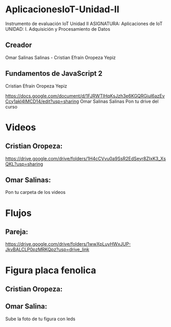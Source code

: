 # AplicacionesIoT-Unidad-II
Instrumento de evaluación IoT Unidad II
ASIGNATURA: Aplicaciones de IoT
UNIDAD: I. Adquisición y Procesamiento de Datos

## Creador
Omar Salinas Salinas - Cristian Efraín Oropeza Yepiz
## Fundamentos de JavaScript 2
Cristian Efraín Oropeza Yepiz

https://docs.google.com/document/d/1FJRWTIHqKsJzh3e6KGQRGiul6azEvCcy1akl4IMCD14/edit?usp=sharing
Omar Salinas Salinas 
Pon tu drive del curso

<h1>Videos</h1>

## Cristian Oropeza:
https://drive.google.com/drive/folders/1H4cCVvu0a9SsR2EdSeyr8ZIxK3_XsQKL?usp=sharing

## Omar Salinas:
Pon tu carpeta de los videos

<h1>Flujos</h1>

## Pareja:
https://drive.google.com/drive/folders/1wwXpLuyHWxJUP-JkvBALCLP0pzMRKQpz?usp=drive_link

<h1>Figura placa fenolica</h1>

## Cristian Oropeza:


## Omar Salina:
Sube la foto de tu figura con leds
